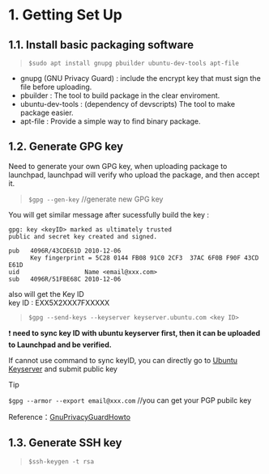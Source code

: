 # 1. Getting Set Up
## 1.1. Install basic packaging software
>`$sudo apt install gnupg pbuilder ubuntu-dev-tools apt-file`
- gnupg (GNU Privacy Guard) :  include the encrypt key that must sign the file before uploading.
- pbuilder : The tool to build package in the clear enviroment.
- ubuntu-dev-tools : (dependency of devscripts) The tool to make package easier.
- apt-file : Provide a simple way to find binary package.
## 1.2. Generate GPG key
Need to generate your own GPG key, when uploading package to launchpad, launchpad will verify who upload the package, and then accept it.
>`$gpg --gen-key` //generate new GPG key

You will get similar message after sucessfully build the key :
```
gpg: key <keyID> marked as ultimately trusted
public and secret key created and signed.

pub   4096R/43CDE61D 2010-12-06
      Key fingerprint = 5C28 0144 FB08 91C0 2CF3  37AC 6F0B F90F 43CD E61D
uid                  Name <email@xxx.com>
sub   4096R/51FBE68C 2010-12-06
```
also will get the Key ID\
key ID :  EXX5X2XXX7FXXXXX
>`$gpg --send-keys --keyserver keyserver.ubuntu.com <key ID>`

:exclamation: **need to sync key ID with ubuntu keyserver first, then it can be uploaded to Launchpad and be verified.**

If cannot use command to sync keyID, you can directly go to [Ubuntu Keyserver](https://keyserver.ubuntu.com/) and submit public key
> [!TIP]
> `$gpg --armor --export email@xxx.com` //you can get your PGP pubilc key

Reference：[GnuPrivacyGuardHowto
](https://help.ubuntu.com/community/GnuPrivacyGuardHowto)

## 1.3. Generate SSH key
>`$ssh-keygen -t rsa`

